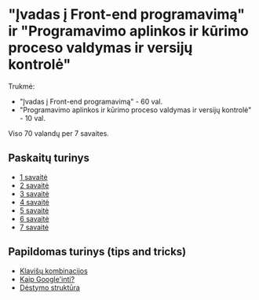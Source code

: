 # "Įvadas į Front-end programavimą" ir "Programavimo aplinkos ir kūrimo proceso valdymas ir versijų kontrolė"

Trukmė:

-   "Įvadas į Front-end programavimą" - 60 val.
-   "Programavimo aplinkos ir kūrimo proceso valdymas ir versijų kontrolė" - 10 val.

Viso 70 valandų per 7 savaites.

## Paskaitų turinys

-   [1 savaitė](./1%20savaitė/README.md)
-   [2 savaitė](./2%20savaitė/README.md)
-   [3 savaitė](./3%20savaitė/README.md)
-   [4 savaitė](./4%20savaitė/README.md)
-   [5 savaitė](./5%20savaitė/README.md)
-   [6 savaitė](./6%20savaitė/README.md)
-   [7 savaitė](./7%20savaitė/README.md)

## Papildomas turinys (tips and tricks)

-   [Klavišų kombinacijos](./keyboard-shortcuts.md)
-   [Kaip Google'inti?](./how-to-google.md)
-   [Dėstymo struktūra](./structure.md)
